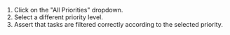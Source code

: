 1. Click on the "All Priorities" dropdown.
2. Select a different priority level.
3. Assert that tasks are filtered correctly according to the selected priority.
